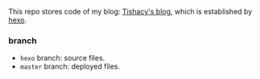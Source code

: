 
This repo stores code of my blog: [Tishacy's blog](https://tishacy.github.io), which is established by [hexo](https://hexo.io/).

### branch

- `hexo` branch: source files.
- `master` branch: deployed files.
